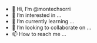 - 👋 Hi, I’m @montechsorri
- 👀 I’m interested in ...
- 🌱 I’m currently learning ...
- 💞️ I’m looking to collaborate on ...
- 📫 How to reach me ...

<!---
montechsorri/montechsorri is a ✨ special ✨ repository because its `README.md` (this file) appears on your GitHub profile.
You can click the Preview link to take a look at your changes.
--->
